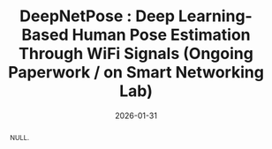 ---
title: "DeepNetPose : Deep Learning-Based Human Pose Estimation Through WiFi Signals (Ongoing Paperwork / on Smart Networking Lab)"
collection: publications
permalink: /publication/2024-ij4
date: 2026-01-31
venue: 'null'
# paperurl: ''
# slidesurl: ''
pubtype: 'international_journal'
# just display our icon symbols
link: 'https://sites.google.com/view/smart-networking/home?authuser=0'
# code: 'https://github.com/FIVEYOUNGWOO/WiFiMobNet'
github: 'https://github.com/FIVEYOUNGWOO/WiFiMobNet'
citation: 'Iftikhar Ahmad, Islam Helmy, <strong>Youngwoo Oh</strong> and Wooyeol Choi. &quot;DeepNetPose : Deep Learning-Based Human Pose Estimation Through WiFi Signals.&quot; 2026. (<u>Status: In progress</u>)'
excerpt_separator: ""
abstract: "NULL."
---
